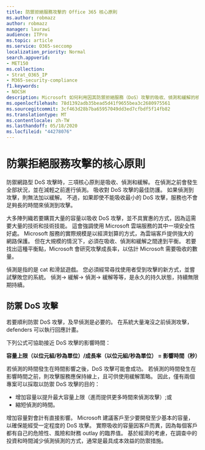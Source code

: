 ```yaml
---
title: 防禦拒絕服務攻擊的 Office 365 核心原則
ms.author: robmazz
author: robmazz
manager: laurawi
audience: ITPro
ms.topic: article
ms.service: O365-seccomp
localization_priority: Normal
search.appverid:
- MET150
ms.collection:
- Strat_O365_IP
- M365-security-compliance
f1.keywords:
- NOCSH
description: Microsoft 如何利用因其防禦拒絕服務（DoS）攻擊的吸收、偵測和緩解的核心原則。
ms.openlocfilehash: 78d1392adb35bead5d41f9655bea3c2680975561
ms.sourcegitcommit: 3cf463d28b7ba65957049dd3ed7cfbdf5f14fb82
ms.translationtype: MT
ms.contentlocale: zh-TW
ms.lasthandoff: 05/18/2020
ms.locfileid: "44278076"
---
```

# <a name="core-principles-of-defense-against-denial-of-service-attacks"></a>防禦拒絕服務攻擊的核心原則

防禦網路型 DoS 攻擊時，三項核心原則是吸收、偵測和緩解。 在偵測之前會發生全部狀況，並在減輕之前進行偵測。 吸收對 DoS 攻擊的最佳防護。 如果偵測到攻擊，則無法加以緩解。 不過，如果即使不能吸收最小的 DoS 攻擊，服務也不會足夠長的時間來偵測到攻擊。

大多陣列織若要購買大量的容量以吸收 DoS 攻擊，並不具實惠的方式，因為這需要大量的技術和技術技能。 這會強調使用 Microsoft 雲端服務的其中一項安全性好處。 Microsoft 服務的實際規模是以經濟划算的方式，為雲端客戶提供強大的網路保護。 但在大規模的情況下，必須在吸收、偵測和緩解之間達到平衡。 若要找出這種平衡點，Microsoft 會研究攻擊成長率，以估計 Microsoft 需要吸收的數量。

偵測是指的是 cat 和滑鼠遊戲。 您必須經常尋找使用者受到攻擊的新方式，並嘗試擊敗您的系統。 偵測-> 緩解-> 偵測-> 緩解等等，是永久的持久狀態，持續無限期持續。

## <a name="defending-against-dos-attacks"></a>防禦 DoS 攻擊

若要順利防禦 DoS 攻擊，及早偵測是必要的。 在系統大量淹沒之前偵測攻擊，defenders 可以執行回應計畫。

下列公式可協助接近 DoS 攻擊的影響時間：

   **容量上限（以位元組/秒為單位）/成長率（以位元組/秒為單位） = 影響時間（秒）**

若偵測的時間發生在時間影響之後，DoS 攻擊可能會成功。 若偵測的時間發生在影響時間之前，則攻擊服務應保持線上，且可供使用緩解策略。 因此，僅有兩個專案可以採取以防禦 DoS 攻擊的目的：

- 增加容量以提升最大容量上限（進而提供更多時間來偵測攻擊）;或
- 縮短偵測的時間。

增加容量對會計有直接影響。 Microsoft 建議客戶至少要開發至少基本的容量，以確保能經受一定程度的 DoS 攻擊。 實際吸收的容量因客戶而異，因為每個客戶都有自己的危險性、風險和財務 outlay 的臨界值。 基於經濟的考慮，在調查中的投資和時間減少偵測偵測的方式，通常是最具成本效益的防禦措施。
